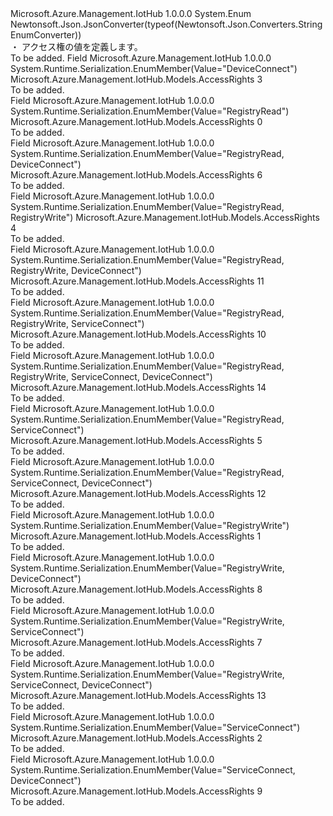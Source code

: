 <Type Name="AccessRights" FullName="Microsoft.Azure.Management.IotHub.Models.AccessRights">
  <TypeSignature Language="C#" Value="public enum AccessRights" />
  <TypeSignature Language="ILAsm" Value=".class public auto ansi sealed AccessRights extends System.Enum" />
  <TypeSignature Language="DocId" Value="T:Microsoft.Azure.Management.IotHub.Models.AccessRights" />
  <TypeSignature Language="VB.NET" Value="Public Enum AccessRights" />
  <TypeSignature Language="F#" Value="type AccessRights = " />
  <AssemblyInfo>
    <AssemblyName>Microsoft.Azure.Management.IotHub</AssemblyName>
    <AssemblyVersion>1.0.0.0</AssemblyVersion>
  </AssemblyInfo>
  <Base>
    <BaseTypeName>System.Enum</BaseTypeName>
  </Base>
  <Attributes>
    <Attribute>
      <AttributeName>Newtonsoft.Json.JsonConverter(typeof(Newtonsoft.Json.Converters.StringEnumConverter))</AttributeName>
    </Attribute>
  </Attributes>
  <Docs>
    <summary>
            ・ アクセス権の値を定義します。
            </summary>
    <remarks>To be added.</remarks>
  </Docs>
  <Members>
    <Member MemberName="DeviceConnect">
      <MemberSignature Language="C#" Value="DeviceConnect" />
      <MemberSignature Language="ILAsm" Value=".field public static literal valuetype Microsoft.Azure.Management.IotHub.Models.AccessRights DeviceConnect = int32(3)" />
      <MemberSignature Language="DocId" Value="F:Microsoft.Azure.Management.IotHub.Models.AccessRights.DeviceConnect" />
      <MemberSignature Language="VB.NET" Value="DeviceConnect" />
      <MemberSignature Language="F#" Value="DeviceConnect = 3" Usage="Microsoft.Azure.Management.IotHub.Models.AccessRights.DeviceConnect" />
      <MemberType>Field</MemberType>
      <AssemblyInfo>
        <AssemblyName>Microsoft.Azure.Management.IotHub</AssemblyName>
        <AssemblyVersion>1.0.0.0</AssemblyVersion>
      </AssemblyInfo>
      <Attributes>
        <Attribute>
          <AttributeName>System.Runtime.Serialization.EnumMember(Value="DeviceConnect")</AttributeName>
        </Attribute>
      </Attributes>
      <ReturnValue>
        <ReturnType>Microsoft.Azure.Management.IotHub.Models.AccessRights</ReturnType>
      </ReturnValue>
      <MemberValue>3</MemberValue>
      <Docs>
        <summary>To be added.</summary>
      </Docs>
    </Member>
    <Member MemberName="RegistryRead">
      <MemberSignature Language="C#" Value="RegistryRead" />
      <MemberSignature Language="ILAsm" Value=".field public static literal valuetype Microsoft.Azure.Management.IotHub.Models.AccessRights RegistryRead = int32(0)" />
      <MemberSignature Language="DocId" Value="F:Microsoft.Azure.Management.IotHub.Models.AccessRights.RegistryRead" />
      <MemberSignature Language="VB.NET" Value="RegistryRead" />
      <MemberSignature Language="F#" Value="RegistryRead = 0" Usage="Microsoft.Azure.Management.IotHub.Models.AccessRights.RegistryRead" />
      <MemberType>Field</MemberType>
      <AssemblyInfo>
        <AssemblyName>Microsoft.Azure.Management.IotHub</AssemblyName>
        <AssemblyVersion>1.0.0.0</AssemblyVersion>
      </AssemblyInfo>
      <Attributes>
        <Attribute>
          <AttributeName>System.Runtime.Serialization.EnumMember(Value="RegistryRead")</AttributeName>
        </Attribute>
      </Attributes>
      <ReturnValue>
        <ReturnType>Microsoft.Azure.Management.IotHub.Models.AccessRights</ReturnType>
      </ReturnValue>
      <MemberValue>0</MemberValue>
      <Docs>
        <summary>To be added.</summary>
      </Docs>
    </Member>
    <Member MemberName="RegistryReadDeviceConnect">
      <MemberSignature Language="C#" Value="RegistryReadDeviceConnect" />
      <MemberSignature Language="ILAsm" Value=".field public static literal valuetype Microsoft.Azure.Management.IotHub.Models.AccessRights RegistryReadDeviceConnect = int32(6)" />
      <MemberSignature Language="DocId" Value="F:Microsoft.Azure.Management.IotHub.Models.AccessRights.RegistryReadDeviceConnect" />
      <MemberSignature Language="VB.NET" Value="RegistryReadDeviceConnect" />
      <MemberSignature Language="F#" Value="RegistryReadDeviceConnect = 6" Usage="Microsoft.Azure.Management.IotHub.Models.AccessRights.RegistryReadDeviceConnect" />
      <MemberType>Field</MemberType>
      <AssemblyInfo>
        <AssemblyName>Microsoft.Azure.Management.IotHub</AssemblyName>
        <AssemblyVersion>1.0.0.0</AssemblyVersion>
      </AssemblyInfo>
      <Attributes>
        <Attribute>
          <AttributeName>System.Runtime.Serialization.EnumMember(Value="RegistryRead, DeviceConnect")</AttributeName>
        </Attribute>
      </Attributes>
      <ReturnValue>
        <ReturnType>Microsoft.Azure.Management.IotHub.Models.AccessRights</ReturnType>
      </ReturnValue>
      <MemberValue>6</MemberValue>
      <Docs>
        <summary>To be added.</summary>
      </Docs>
    </Member>
    <Member MemberName="RegistryReadRegistryWrite">
      <MemberSignature Language="C#" Value="RegistryReadRegistryWrite" />
      <MemberSignature Language="ILAsm" Value=".field public static literal valuetype Microsoft.Azure.Management.IotHub.Models.AccessRights RegistryReadRegistryWrite = int32(4)" />
      <MemberSignature Language="DocId" Value="F:Microsoft.Azure.Management.IotHub.Models.AccessRights.RegistryReadRegistryWrite" />
      <MemberSignature Language="VB.NET" Value="RegistryReadRegistryWrite" />
      <MemberSignature Language="F#" Value="RegistryReadRegistryWrite = 4" Usage="Microsoft.Azure.Management.IotHub.Models.AccessRights.RegistryReadRegistryWrite" />
      <MemberType>Field</MemberType>
      <AssemblyInfo>
        <AssemblyName>Microsoft.Azure.Management.IotHub</AssemblyName>
        <AssemblyVersion>1.0.0.0</AssemblyVersion>
      </AssemblyInfo>
      <Attributes>
        <Attribute>
          <AttributeName>System.Runtime.Serialization.EnumMember(Value="RegistryRead, RegistryWrite")</AttributeName>
        </Attribute>
      </Attributes>
      <ReturnValue>
        <ReturnType>Microsoft.Azure.Management.IotHub.Models.AccessRights</ReturnType>
      </ReturnValue>
      <MemberValue>4</MemberValue>
      <Docs>
        <summary>To be added.</summary>
      </Docs>
    </Member>
    <Member MemberName="RegistryReadRegistryWriteDeviceConnect">
      <MemberSignature Language="C#" Value="RegistryReadRegistryWriteDeviceConnect" />
      <MemberSignature Language="ILAsm" Value=".field public static literal valuetype Microsoft.Azure.Management.IotHub.Models.AccessRights RegistryReadRegistryWriteDeviceConnect = int32(11)" />
      <MemberSignature Language="DocId" Value="F:Microsoft.Azure.Management.IotHub.Models.AccessRights.RegistryReadRegistryWriteDeviceConnect" />
      <MemberSignature Language="VB.NET" Value="RegistryReadRegistryWriteDeviceConnect" />
      <MemberSignature Language="F#" Value="RegistryReadRegistryWriteDeviceConnect = 11" Usage="Microsoft.Azure.Management.IotHub.Models.AccessRights.RegistryReadRegistryWriteDeviceConnect" />
      <MemberType>Field</MemberType>
      <AssemblyInfo>
        <AssemblyName>Microsoft.Azure.Management.IotHub</AssemblyName>
        <AssemblyVersion>1.0.0.0</AssemblyVersion>
      </AssemblyInfo>
      <Attributes>
        <Attribute>
          <AttributeName>System.Runtime.Serialization.EnumMember(Value="RegistryRead, RegistryWrite, DeviceConnect")</AttributeName>
        </Attribute>
      </Attributes>
      <ReturnValue>
        <ReturnType>Microsoft.Azure.Management.IotHub.Models.AccessRights</ReturnType>
      </ReturnValue>
      <MemberValue>11</MemberValue>
      <Docs>
        <summary>To be added.</summary>
      </Docs>
    </Member>
    <Member MemberName="RegistryReadRegistryWriteServiceConnect">
      <MemberSignature Language="C#" Value="RegistryReadRegistryWriteServiceConnect" />
      <MemberSignature Language="ILAsm" Value=".field public static literal valuetype Microsoft.Azure.Management.IotHub.Models.AccessRights RegistryReadRegistryWriteServiceConnect = int32(10)" />
      <MemberSignature Language="DocId" Value="F:Microsoft.Azure.Management.IotHub.Models.AccessRights.RegistryReadRegistryWriteServiceConnect" />
      <MemberSignature Language="VB.NET" Value="RegistryReadRegistryWriteServiceConnect" />
      <MemberSignature Language="F#" Value="RegistryReadRegistryWriteServiceConnect = 10" Usage="Microsoft.Azure.Management.IotHub.Models.AccessRights.RegistryReadRegistryWriteServiceConnect" />
      <MemberType>Field</MemberType>
      <AssemblyInfo>
        <AssemblyName>Microsoft.Azure.Management.IotHub</AssemblyName>
        <AssemblyVersion>1.0.0.0</AssemblyVersion>
      </AssemblyInfo>
      <Attributes>
        <Attribute>
          <AttributeName>System.Runtime.Serialization.EnumMember(Value="RegistryRead, RegistryWrite, ServiceConnect")</AttributeName>
        </Attribute>
      </Attributes>
      <ReturnValue>
        <ReturnType>Microsoft.Azure.Management.IotHub.Models.AccessRights</ReturnType>
      </ReturnValue>
      <MemberValue>10</MemberValue>
      <Docs>
        <summary>To be added.</summary>
      </Docs>
    </Member>
    <Member MemberName="RegistryReadRegistryWriteServiceConnectDeviceConnect">
      <MemberSignature Language="C#" Value="RegistryReadRegistryWriteServiceConnectDeviceConnect" />
      <MemberSignature Language="ILAsm" Value=".field public static literal valuetype Microsoft.Azure.Management.IotHub.Models.AccessRights RegistryReadRegistryWriteServiceConnectDeviceConnect = int32(14)" />
      <MemberSignature Language="DocId" Value="F:Microsoft.Azure.Management.IotHub.Models.AccessRights.RegistryReadRegistryWriteServiceConnectDeviceConnect" />
      <MemberSignature Language="VB.NET" Value="RegistryReadRegistryWriteServiceConnectDeviceConnect" />
      <MemberSignature Language="F#" Value="RegistryReadRegistryWriteServiceConnectDeviceConnect = 14" Usage="Microsoft.Azure.Management.IotHub.Models.AccessRights.RegistryReadRegistryWriteServiceConnectDeviceConnect" />
      <MemberType>Field</MemberType>
      <AssemblyInfo>
        <AssemblyName>Microsoft.Azure.Management.IotHub</AssemblyName>
        <AssemblyVersion>1.0.0.0</AssemblyVersion>
      </AssemblyInfo>
      <Attributes>
        <Attribute>
          <AttributeName>System.Runtime.Serialization.EnumMember(Value="RegistryRead, RegistryWrite, ServiceConnect, DeviceConnect")</AttributeName>
        </Attribute>
      </Attributes>
      <ReturnValue>
        <ReturnType>Microsoft.Azure.Management.IotHub.Models.AccessRights</ReturnType>
      </ReturnValue>
      <MemberValue>14</MemberValue>
      <Docs>
        <summary>To be added.</summary>
      </Docs>
    </Member>
    <Member MemberName="RegistryReadServiceConnect">
      <MemberSignature Language="C#" Value="RegistryReadServiceConnect" />
      <MemberSignature Language="ILAsm" Value=".field public static literal valuetype Microsoft.Azure.Management.IotHub.Models.AccessRights RegistryReadServiceConnect = int32(5)" />
      <MemberSignature Language="DocId" Value="F:Microsoft.Azure.Management.IotHub.Models.AccessRights.RegistryReadServiceConnect" />
      <MemberSignature Language="VB.NET" Value="RegistryReadServiceConnect" />
      <MemberSignature Language="F#" Value="RegistryReadServiceConnect = 5" Usage="Microsoft.Azure.Management.IotHub.Models.AccessRights.RegistryReadServiceConnect" />
      <MemberType>Field</MemberType>
      <AssemblyInfo>
        <AssemblyName>Microsoft.Azure.Management.IotHub</AssemblyName>
        <AssemblyVersion>1.0.0.0</AssemblyVersion>
      </AssemblyInfo>
      <Attributes>
        <Attribute>
          <AttributeName>System.Runtime.Serialization.EnumMember(Value="RegistryRead, ServiceConnect")</AttributeName>
        </Attribute>
      </Attributes>
      <ReturnValue>
        <ReturnType>Microsoft.Azure.Management.IotHub.Models.AccessRights</ReturnType>
      </ReturnValue>
      <MemberValue>5</MemberValue>
      <Docs>
        <summary>To be added.</summary>
      </Docs>
    </Member>
    <Member MemberName="RegistryReadServiceConnectDeviceConnect">
      <MemberSignature Language="C#" Value="RegistryReadServiceConnectDeviceConnect" />
      <MemberSignature Language="ILAsm" Value=".field public static literal valuetype Microsoft.Azure.Management.IotHub.Models.AccessRights RegistryReadServiceConnectDeviceConnect = int32(12)" />
      <MemberSignature Language="DocId" Value="F:Microsoft.Azure.Management.IotHub.Models.AccessRights.RegistryReadServiceConnectDeviceConnect" />
      <MemberSignature Language="VB.NET" Value="RegistryReadServiceConnectDeviceConnect" />
      <MemberSignature Language="F#" Value="RegistryReadServiceConnectDeviceConnect = 12" Usage="Microsoft.Azure.Management.IotHub.Models.AccessRights.RegistryReadServiceConnectDeviceConnect" />
      <MemberType>Field</MemberType>
      <AssemblyInfo>
        <AssemblyName>Microsoft.Azure.Management.IotHub</AssemblyName>
        <AssemblyVersion>1.0.0.0</AssemblyVersion>
      </AssemblyInfo>
      <Attributes>
        <Attribute>
          <AttributeName>System.Runtime.Serialization.EnumMember(Value="RegistryRead, ServiceConnect, DeviceConnect")</AttributeName>
        </Attribute>
      </Attributes>
      <ReturnValue>
        <ReturnType>Microsoft.Azure.Management.IotHub.Models.AccessRights</ReturnType>
      </ReturnValue>
      <MemberValue>12</MemberValue>
      <Docs>
        <summary>To be added.</summary>
      </Docs>
    </Member>
    <Member MemberName="RegistryWrite">
      <MemberSignature Language="C#" Value="RegistryWrite" />
      <MemberSignature Language="ILAsm" Value=".field public static literal valuetype Microsoft.Azure.Management.IotHub.Models.AccessRights RegistryWrite = int32(1)" />
      <MemberSignature Language="DocId" Value="F:Microsoft.Azure.Management.IotHub.Models.AccessRights.RegistryWrite" />
      <MemberSignature Language="VB.NET" Value="RegistryWrite" />
      <MemberSignature Language="F#" Value="RegistryWrite = 1" Usage="Microsoft.Azure.Management.IotHub.Models.AccessRights.RegistryWrite" />
      <MemberType>Field</MemberType>
      <AssemblyInfo>
        <AssemblyName>Microsoft.Azure.Management.IotHub</AssemblyName>
        <AssemblyVersion>1.0.0.0</AssemblyVersion>
      </AssemblyInfo>
      <Attributes>
        <Attribute>
          <AttributeName>System.Runtime.Serialization.EnumMember(Value="RegistryWrite")</AttributeName>
        </Attribute>
      </Attributes>
      <ReturnValue>
        <ReturnType>Microsoft.Azure.Management.IotHub.Models.AccessRights</ReturnType>
      </ReturnValue>
      <MemberValue>1</MemberValue>
      <Docs>
        <summary>To be added.</summary>
      </Docs>
    </Member>
    <Member MemberName="RegistryWriteDeviceConnect">
      <MemberSignature Language="C#" Value="RegistryWriteDeviceConnect" />
      <MemberSignature Language="ILAsm" Value=".field public static literal valuetype Microsoft.Azure.Management.IotHub.Models.AccessRights RegistryWriteDeviceConnect = int32(8)" />
      <MemberSignature Language="DocId" Value="F:Microsoft.Azure.Management.IotHub.Models.AccessRights.RegistryWriteDeviceConnect" />
      <MemberSignature Language="VB.NET" Value="RegistryWriteDeviceConnect" />
      <MemberSignature Language="F#" Value="RegistryWriteDeviceConnect = 8" Usage="Microsoft.Azure.Management.IotHub.Models.AccessRights.RegistryWriteDeviceConnect" />
      <MemberType>Field</MemberType>
      <AssemblyInfo>
        <AssemblyName>Microsoft.Azure.Management.IotHub</AssemblyName>
        <AssemblyVersion>1.0.0.0</AssemblyVersion>
      </AssemblyInfo>
      <Attributes>
        <Attribute>
          <AttributeName>System.Runtime.Serialization.EnumMember(Value="RegistryWrite, DeviceConnect")</AttributeName>
        </Attribute>
      </Attributes>
      <ReturnValue>
        <ReturnType>Microsoft.Azure.Management.IotHub.Models.AccessRights</ReturnType>
      </ReturnValue>
      <MemberValue>8</MemberValue>
      <Docs>
        <summary>To be added.</summary>
      </Docs>
    </Member>
    <Member MemberName="RegistryWriteServiceConnect">
      <MemberSignature Language="C#" Value="RegistryWriteServiceConnect" />
      <MemberSignature Language="ILAsm" Value=".field public static literal valuetype Microsoft.Azure.Management.IotHub.Models.AccessRights RegistryWriteServiceConnect = int32(7)" />
      <MemberSignature Language="DocId" Value="F:Microsoft.Azure.Management.IotHub.Models.AccessRights.RegistryWriteServiceConnect" />
      <MemberSignature Language="VB.NET" Value="RegistryWriteServiceConnect" />
      <MemberSignature Language="F#" Value="RegistryWriteServiceConnect = 7" Usage="Microsoft.Azure.Management.IotHub.Models.AccessRights.RegistryWriteServiceConnect" />
      <MemberType>Field</MemberType>
      <AssemblyInfo>
        <AssemblyName>Microsoft.Azure.Management.IotHub</AssemblyName>
        <AssemblyVersion>1.0.0.0</AssemblyVersion>
      </AssemblyInfo>
      <Attributes>
        <Attribute>
          <AttributeName>System.Runtime.Serialization.EnumMember(Value="RegistryWrite, ServiceConnect")</AttributeName>
        </Attribute>
      </Attributes>
      <ReturnValue>
        <ReturnType>Microsoft.Azure.Management.IotHub.Models.AccessRights</ReturnType>
      </ReturnValue>
      <MemberValue>7</MemberValue>
      <Docs>
        <summary>To be added.</summary>
      </Docs>
    </Member>
    <Member MemberName="RegistryWriteServiceConnectDeviceConnect">
      <MemberSignature Language="C#" Value="RegistryWriteServiceConnectDeviceConnect" />
      <MemberSignature Language="ILAsm" Value=".field public static literal valuetype Microsoft.Azure.Management.IotHub.Models.AccessRights RegistryWriteServiceConnectDeviceConnect = int32(13)" />
      <MemberSignature Language="DocId" Value="F:Microsoft.Azure.Management.IotHub.Models.AccessRights.RegistryWriteServiceConnectDeviceConnect" />
      <MemberSignature Language="VB.NET" Value="RegistryWriteServiceConnectDeviceConnect" />
      <MemberSignature Language="F#" Value="RegistryWriteServiceConnectDeviceConnect = 13" Usage="Microsoft.Azure.Management.IotHub.Models.AccessRights.RegistryWriteServiceConnectDeviceConnect" />
      <MemberType>Field</MemberType>
      <AssemblyInfo>
        <AssemblyName>Microsoft.Azure.Management.IotHub</AssemblyName>
        <AssemblyVersion>1.0.0.0</AssemblyVersion>
      </AssemblyInfo>
      <Attributes>
        <Attribute>
          <AttributeName>System.Runtime.Serialization.EnumMember(Value="RegistryWrite, ServiceConnect, DeviceConnect")</AttributeName>
        </Attribute>
      </Attributes>
      <ReturnValue>
        <ReturnType>Microsoft.Azure.Management.IotHub.Models.AccessRights</ReturnType>
      </ReturnValue>
      <MemberValue>13</MemberValue>
      <Docs>
        <summary>To be added.</summary>
      </Docs>
    </Member>
    <Member MemberName="ServiceConnect">
      <MemberSignature Language="C#" Value="ServiceConnect" />
      <MemberSignature Language="ILAsm" Value=".field public static literal valuetype Microsoft.Azure.Management.IotHub.Models.AccessRights ServiceConnect = int32(2)" />
      <MemberSignature Language="DocId" Value="F:Microsoft.Azure.Management.IotHub.Models.AccessRights.ServiceConnect" />
      <MemberSignature Language="VB.NET" Value="ServiceConnect" />
      <MemberSignature Language="F#" Value="ServiceConnect = 2" Usage="Microsoft.Azure.Management.IotHub.Models.AccessRights.ServiceConnect" />
      <MemberType>Field</MemberType>
      <AssemblyInfo>
        <AssemblyName>Microsoft.Azure.Management.IotHub</AssemblyName>
        <AssemblyVersion>1.0.0.0</AssemblyVersion>
      </AssemblyInfo>
      <Attributes>
        <Attribute>
          <AttributeName>System.Runtime.Serialization.EnumMember(Value="ServiceConnect")</AttributeName>
        </Attribute>
      </Attributes>
      <ReturnValue>
        <ReturnType>Microsoft.Azure.Management.IotHub.Models.AccessRights</ReturnType>
      </ReturnValue>
      <MemberValue>2</MemberValue>
      <Docs>
        <summary>To be added.</summary>
      </Docs>
    </Member>
    <Member MemberName="ServiceConnectDeviceConnect">
      <MemberSignature Language="C#" Value="ServiceConnectDeviceConnect" />
      <MemberSignature Language="ILAsm" Value=".field public static literal valuetype Microsoft.Azure.Management.IotHub.Models.AccessRights ServiceConnectDeviceConnect = int32(9)" />
      <MemberSignature Language="DocId" Value="F:Microsoft.Azure.Management.IotHub.Models.AccessRights.ServiceConnectDeviceConnect" />
      <MemberSignature Language="VB.NET" Value="ServiceConnectDeviceConnect" />
      <MemberSignature Language="F#" Value="ServiceConnectDeviceConnect = 9" Usage="Microsoft.Azure.Management.IotHub.Models.AccessRights.ServiceConnectDeviceConnect" />
      <MemberType>Field</MemberType>
      <AssemblyInfo>
        <AssemblyName>Microsoft.Azure.Management.IotHub</AssemblyName>
        <AssemblyVersion>1.0.0.0</AssemblyVersion>
      </AssemblyInfo>
      <Attributes>
        <Attribute>
          <AttributeName>System.Runtime.Serialization.EnumMember(Value="ServiceConnect, DeviceConnect")</AttributeName>
        </Attribute>
      </Attributes>
      <ReturnValue>
        <ReturnType>Microsoft.Azure.Management.IotHub.Models.AccessRights</ReturnType>
      </ReturnValue>
      <MemberValue>9</MemberValue>
      <Docs>
        <summary>To be added.</summary>
      </Docs>
    </Member>
  </Members>
</Type>
